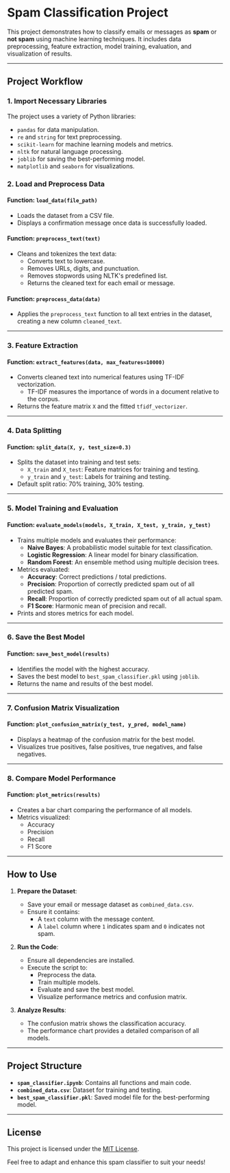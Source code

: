 # Spam Classification Project

This project demonstrates how to classify emails or messages as **spam** or **not spam** using machine learning techniques. It includes data preprocessing, feature extraction, model training, evaluation, and visualization of results.

---

## Project Workflow

### 1. Import Necessary Libraries
The project uses a variety of Python libraries:
- `pandas` for data manipulation.
- `re` and `string` for text preprocessing.
- `scikit-learn` for machine learning models and metrics.
- `nltk` for natural language processing.
- `joblib` for saving the best-performing model.
- `matplotlib` and `seaborn` for visualizations.

### 2. Load and Preprocess Data
#### **Function: `load_data(file_path)`**
- Loads the dataset from a CSV file.
- Displays a confirmation message once data is successfully loaded.

#### **Function: `preprocess_text(text)`**
- Cleans and tokenizes the text data:
  - Converts text to lowercase.
  - Removes URLs, digits, and punctuation.
  - Removes stopwords using NLTK's predefined list.
  - Returns the cleaned text for each email or message.

#### **Function: `preprocess_data(data)`**
- Applies the `preprocess_text` function to all text entries in the dataset, creating a new column `cleaned_text`.

---

### 3. Feature Extraction
#### **Function: `extract_features(data, max_features=10000)`**
- Converts cleaned text into numerical features using TF-IDF vectorization.
  - TF-IDF measures the importance of words in a document relative to the corpus.
- Returns the feature matrix `X` and the fitted `tfidf_vectorizer`.

---

### 4. Data Splitting
#### **Function: `split_data(X, y, test_size=0.3)`**
- Splits the dataset into training and test sets:
  - `X_train` and `X_test`: Feature matrices for training and testing.
  - `y_train` and `y_test`: Labels for training and testing.
- Default split ratio: 70% training, 30% testing.

---

### 5. Model Training and Evaluation
#### **Function: `evaluate_models(models, X_train, X_test, y_train, y_test)`**
- Trains multiple models and evaluates their performance:
  - **Naive Bayes**: A probabilistic model suitable for text classification.
  - **Logistic Regression**: A linear model for binary classification.
  - **Random Forest**: An ensemble method using multiple decision trees.
- Metrics evaluated:
  - **Accuracy**: Correct predictions / total predictions.
  - **Precision**: Proportion of correctly predicted spam out of all predicted spam.
  - **Recall**: Proportion of correctly predicted spam out of all actual spam.
  - **F1 Score**: Harmonic mean of precision and recall.
- Prints and stores metrics for each model.

---

### 6. Save the Best Model
#### **Function: `save_best_model(results)`**
- Identifies the model with the highest accuracy.
- Saves the best model to `best_spam_classifier.pkl` using `joblib`.
- Returns the name and results of the best model.

---

### 7. Confusion Matrix Visualization
#### **Function: `plot_confusion_matrix(y_test, y_pred, model_name)`**
- Displays a heatmap of the confusion matrix for the best model.
- Visualizes true positives, false positives, true negatives, and false negatives.

---

### 8. Compare Model Performance
#### **Function: `plot_metrics(results)`**
- Creates a bar chart comparing the performance of all models.
- Metrics visualized:
  - Accuracy
  - Precision
  - Recall
  - F1 Score

---

## How to Use

1. **Prepare the Dataset**:
   - Save your email or message dataset as `combined_data.csv`.
   - Ensure it contains:
     - A `text` column with the message content.
     - A `label` column where `1` indicates spam and `0` indicates not spam.

2. **Run the Code**:
   - Ensure all dependencies are installed.
   - Execute the script to:
     - Preprocess the data.
     - Train multiple models.
     - Evaluate and save the best model.
     - Visualize performance metrics and confusion matrix.

3. **Analyze Results**:
   - The confusion matrix shows the classification accuracy.
   - The performance chart provides a detailed comparison of all models.

---
## Project Structure
- **`spam_classifier.ipynb`**: Contains all functions and main code.
- **`combined_data.csv`**: Dataset for training and testing.
- **`best_spam_classifier.pkl`**: Saved model file for the best-performing model.

---

## License
This project is licensed under the [MIT License](LICENSE).

Feel free to adapt and enhance this spam classifier to suit your needs!
